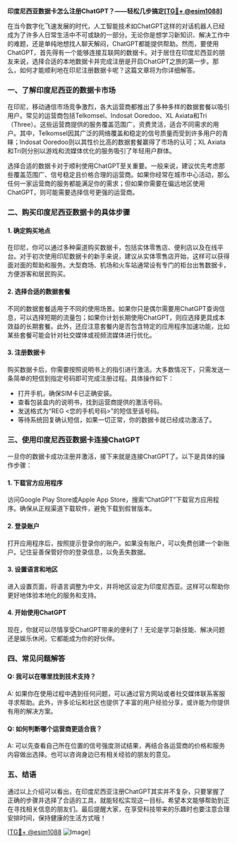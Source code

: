 **印度尼西亚数据卡怎么注册ChatGPT？——轻松几步搞定[[TG💪+ @esim1088](https://t.me/s/esim1088)]**

在当今数字化飞速发展的时代，人工智能技术如ChatGPT这样的对话机器人已经成为了许多人日常生活中不可或缺的一部分。无论你是想学习新知识、解决工作中的难题，还是单纯地想找人聊天解闷，ChatGPT都能提供帮助。然而，要使用ChatGPT，首先得有一个能够连接互联网的数据卡。对于居住在印度尼西亚的朋友来说，选择合适的本地数据卡并完成注册是开启ChatGPT之旅的第一步。那么，如何才能顺利地在印尼注册数据卡呢？这篇文章将为你详细解答。

### 一、了解印度尼西亚的数据卡市场

在印尼，移动通信市场竞争激烈，各大运营商都推出了多种多样的数据套餐以吸引用户。常见的运营商包括Telkomsel、Indosat Ooredoo、XL Axiata和Tri（Three）。这些运营商提供的服务覆盖范围广，资费灵活，适合不同需求的用户。其中，Telkomsel因其广泛的网络覆盖和稳定的信号质量而受到许多用户的青睐；Indosat Ooredoo则以其性价比高的数据套餐赢得了市场的认可；XL Axiata和Tri则分别以游戏和流媒体优化的服务吸引了年轻用户群体。

选择合适的数据卡对于顺利使用ChatGPT至关重要。一般来说，建议优先考虑那些覆盖范围广、信号稳定且价格合理的运营商。如果你经常在城市中心活动，那么任何一家运营商的服务都能满足你的需求；但如果你需要在偏远地区使用ChatGPT，则可能需要选择信号更强的运营商。

### 二、购买印度尼西亚数据卡的具体步骤

#### 1. 确定购买地点

在印尼，你可以通过多种渠道购买数据卡，包括实体零售店、便利店以及在线平台。对于初次使用印尼数据卡的新手来说，建议从实体零售店开始，这样可以获得面对面的帮助和服务。大型商场、机场和火车站通常设有专门的柜台出售数据卡，方便游客和居民购买。

#### 2. 选择合适的数据套餐

不同的数据套餐适用于不同的使用场景。如果你只是偶尔需要用ChatGPT查询信息，可以选择短期的流量包；如果你计划长期使用ChatGPT，则应选择更具成本效益的长期套餐。此外，还应注意套餐内是否包含特定的应用程序加速功能，比如某些套餐可能会针对社交媒体或视频流媒体进行优化。

#### 3. 注册数据卡

购买数据卡后，你需要按照说明书上的指引进行激活。大多数情况下，只需发送一条简单的短信到指定号码即可完成注册过程。具体操作如下：

- 打开手机，确保SIM卡已正确安装。
- 查看包装盒内的说明书，找到运营商提供的激活号码。
- 发送格式为“REG <您的手机号码>”的短信至该号码。
- 等待系统回复确认短信，如果一切正常，你的数据卡就已经成功激活了。

### 三、使用印度尼西亚数据卡连接ChatGPT

一旦你的数据卡成功注册并激活，接下来就是连接ChatGPT了。以下是具体的操作步骤：

#### 1. 下载官方应用程序

访问Google Play Store或Apple App Store，搜索“ChatGPT”下载官方应用程序。确保从正规渠道下载软件，避免下载到假冒版本。

#### 2. 登录账户

打开应用程序后，按照提示登录你的账户。如果没有账户，可以免费创建一个新账户。记住妥善保管好你的登录信息，以免丢失数据。

#### 3. 设置语言和地区

进入设置页面，将语言调整为中文，并将地区设定为印度尼西亚。这样可以帮助你更好地体验本地化的服务和支持。

#### 4. 开始使用ChatGPT

现在，你就可以尽情享受ChatGPT带来的便利了！无论是学习新技能、解决问题还是娱乐休闲，它都能成为你的好伙伴。

### 四、常见问题解答

#### Q: 我可以在哪里找到技术支持？

A: 如果你在使用过程中遇到任何问题，可以通过官方网站或者社交媒体联系客服寻求帮助。此外，许多论坛和社区也提供了丰富的用户经验分享，或许能为你提供有用的解决方案。

#### Q: 如何判断哪个运营商更适合我？

A: 可以先查看自己所在位置的信号强度测试结果，再结合各运营商的价格和服务内容做出选择。也可以咨询身边已有相关经验的朋友的意见。

### 五、结语

通过以上介绍可以看出，在印度尼西亚注册ChatGPT其实并不复杂，只要掌握了正确的步骤并选择了合适的工具，就能轻松实现这一目标。希望本文能够帮助到正在寻找相关信息的朋友们。最后提醒大家，在享受科技带来的乐趣时也要注意合理安排时间，保持健康的生活方式哦！

[[TG💪+ @esim1088](https://t.me/s/esim1088) ![Image](https://i.postimg.cc/4NQfJmqS/Snipaste-2025-05-13-00-14-12.png)]